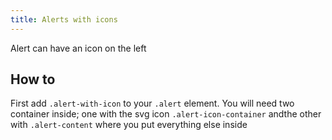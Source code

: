 ```yaml
---
title: Alerts with icons
---
```


<p>Alert can have an icon on the left</p>

<h2 id="alerts-examples">How to</h2>
<p>First add <code>.alert-with-icon</code> to your <code>.alert</code> element. You will need two container inside; one with the svg icon <code>.alert-icon-container</code> andthe other with <code>.alert-content</code> where you put everything else inside</p>